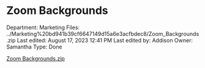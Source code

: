 # Zoom Backgrounds

Department: Marketing
Files: ../Marketing%20bd941b39cf6647149d15a6e3acfbdec8/Zoom_Backgrounds.zip
Last edited: August 17, 2023 12:41 PM
Last edited by: Addison
Owner: Samantha
Type: Done

[Zoom Backgrounds.zip](Zoom%20Backgrounds%207a56a28ba71f439b86a7eb6bb8a41087/Zoom_Backgrounds.zip)